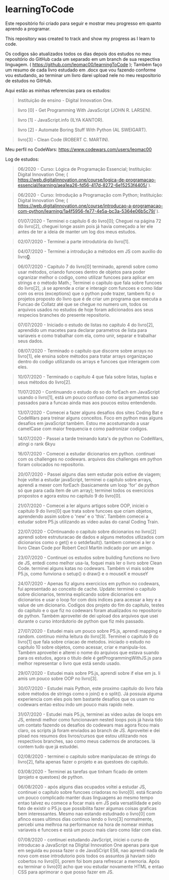 # learningToCode
Este repositório foi criado para seguir e mostrar meu progresso em quanto aprendo a programar.

This repository was created to track and show my progress as I learn to code.



Os codigos são atualizados todos os dias depois dos estudos no meu repositório do GitHub cada um separado em um branch de sua respectiva linguagem. ( https://github.com/leomac00/learningToCode );
Também faço um resumo de cada livro estudado em .docx que vou fazendo conforme vou estudando, ao terminar um livro darei upload nele no meu respositorio de estudos no GitHub.



Aqui estão as minhas referencias para os estudos:
  >Instituição de ensino - Digital Innovation One.

  >livro [0] - Get Programming With JavaScript (JOHN R. LARSEN).

  >livro [1] - JavaScript.info (ILYA KANTOR).

  >livro [2] - Automate Boring Stuff With Python (AL SWEIGART).
  
  >livro[3] - Clean Code (ROBERT C. MARTIN).
  
  
  Meu perfil no CodeWars: https://www.codewars.com/users/leomac00 
  
  

Log de estudos:
  >06/2020 - Curso: Lógica de Programação Essencial; Instituição: Digital Innovation One; ( https://web.digitalinnovation.one/course/logica-de-programacao-essencial/learning/aea1ea26-fd56-417d-8272-6e15253f4405/ ).

  >06/2020 - Curso: Introdução a Programação com Python; Instituição: Digital Innovation One; ( https://web.digitalinnovation.one/course/introducao-a-programacao-com-python/learning/1a4f5956-fe77-4e5a-bc3a-5364e06b5c79/ ).

  >01/07/2020 - Terminei o capítulo 6 do livro[0]; Cheguei na página 72 do livro[2], cheguei longe assim pois já havia começado a ler ele antes de ter a ideia de manter um log dos meus estudos. 

  >02/07/2020 - Terminei a parte introdutória do livro[1].
  
  >04/07/2020 - Terminei a introdução a métodos em JS com auxilio do livro[0](p.93).
  
  >06/07/2020 - Capitulo 7 do livro[0] terminado, aprendi sobre como usar métodos, criando funcoes dentro de objetos para poder ogranizar melhor o codigo, como utilizar funcoes para aplicar em strings e o método Math.; Terminei o capitulo que fala sobre funcoes do livro[2], ;á se aprende a criar e interagir com funcoes e como lidar com os eros (exceptions) que o python pode trazer, tambem fiz o projetos proposto do livro que é de criar um programa que executa a Funcao de Collatz até que se chegue no numero um, todos os arquivos usados no estudos de hoje foram adicionados aos seus respecios branches do presente repositorio.
  
  >07/07/2020 - Iniciado o estudo de listas no capitulo 4 do livro[2], aprendido um macetes para declarar parametros de lista para variaveis e como trabalhar com ela, como unir, separar e trabalhar seus dados.
  
  >08/07/2020 - Terminado o capítulo que discorre sobre arrays no livro[1], ele ensina sobre métodos para tratar arrays organizaçao dentro do codigo utilizando os arrays e funcoes que interagem com eles.
  
  >10/07/2020 - Terminado o capitulo 4 que fala sobre listas, tuplas e seus métodos do livro[2].
  
  >11/07/2020 - Continuando o estudo do so do forEach em JavaScript usando o livro[1], está um pouco confuso como os argumentos sao passados para a funcao ainda mas aos poucos estou entendendo.
  
  >13/07/2020 - Comecei a fazer alguns desafios dos sites Coding Bat e CodeWars para treinar alguns conceitos. Foco em python mas alguns desafios em javaScript também. Estou me acostumando a usar camelCase com maior frequencia e como padronizar codigos.
  
  >14/07/2020 - Passei a tarde treinando kata's de python no CodeWars, atingi o rank 6kyu
  
  >16/07/2020 - Comecei a estudar dicionarios em python. continuei com os challenges no codewars. arquivos dos challenges em python foram colocados no repositorio.
  
  >20/07/2020 - Passei alguns dias sem estudar pois estive de viagem; hoje voltei a estudar javaScript, terminei o capitulo sobre arrays, aprendi a mexer com forEach (basicamente um loop 'for' de python só que para cada item de um array); terminei todos os exercicios propostos e agora estou no capitulo 9 do livro[0].
  
  >21/07/2020 - Comecei a ler alguns artigos sobre OOP, iniciei o capitulo 9 do livro[0] que trata sobre funcoes que criam objetos, aprendendo assim sobre o 'new' e o 'this'. Também comecei a estudar sobre P5.js utilizando as video aulas do canal Coding Train.
  
  >22/07/2020 - COntinuando o capitulo sobre dicionarios no livro[2] aprendi sobre estruturacao de dados e alguns metodos utlizados com dicionarios como o get() e o setdefault(). tambem comecei a ler o livro Clean Code por Robert Cecil Martin indicado por um amigo.

>23/07/2020 - Continuei os estudos sobre building functions no livro de JS, entedi como melhor usa-la, foquei mais ler o livro sobre Clean Code. terminei alguns katas no codewars.
Também vi mais sobre P5.js, como funviona o setup() o draw() e o mouseX e mouseY

>24/07/2020 - Apenas fiz alguns exercicios em python no codewars, fui apresentado ao conceito de cache. Update: terminei o capitulo sobre dicionarios, temrina explicando sobre dicionarios em dicionarios e usar o loop for com dois indices para acessar a key e a value de um dicionario. Codigos dos projeto do fim do capitulo, testes do capitulo e o que fiz no codewars foram atualizados no repositorio de python. Também aproveitei de dei upload dos arquivos que usei durante o curso intordutorio de python que fiz mês passado.

>27/07/2020 - Estudei mais um pouco sobre P5.js, aprendi mapping e random. continuo minha leitura do livro[3]. Terminei o capitulo 9 do livro[1] que fala sobre criacao de metodos. iniciado o estudo no capitulo 10 sobre objetos, como acessar, criar e manipula-los. Também aproveitei e alterei o nome do arquivos que estava suando para os estudos, agora o titulo dele é getProgrammingWithJS.js para melhor representar o livro que está sendo usado.

>29/07/2020 - Estudei mais sobre P5.js, aprendi sobre if else em js. li amis um pouco sobre OOP no livro[3].

>30/07/2020 - Estudei mais Python, este proximo capitulo do livro fala sobre métodos de strings como o join() e o split(). Já possuia alguma experiencia com eles pois tem bastante desafios que os usam no codewars entao estou indo um pouco mais rapido nele.

>31/07/2020 - Estudei mais P5.js, terminei as video aulas de loops em JS, entendi melhor como funcionavam nested loops pois já havia tido um contato fazendo os desafios do codewars mas agora ficou mais claro, os scripts já foram enviados ao branch de JS. Aproveitei e dei pload nos resumos dos livros/cursos que estou utilizando nos respectivos branches, sao como meus cadernos de anotacoes. lá contem tudo que já estuddei.

>02/08/2020 - terminei o capitulo sobre manipulacao de strings do livro[2], falta apenas fazer o projeto e as questoes do capitulo.

>03/08/2020 - Terminei as tarefas que tinham ficado de ontem (projeto e questoes) de python.

>06/08/2020 - após alguns dias ocupados voltei a estudar JS, continuei o capitulo sobre funcoes criadoras no livro[0]. está ficando um pouco complicado manter duas linguagens ao mesmo tempo entao talvez eu comece a focar mais em JS pela versatilidade e pelo fato de existir o P5.js que possibilita fazer algumas coisas graficas bem interessantes. Mesmo nao estando estudnado o livro[0] com afinco esses ultimos dias continuo lendo o livro[3] normalmente, percebi uma melhroa na performance na hora de nomear minhas variaveis e funcoes e está um pouco mais claro como lidar com elas.

>07/08/2020 - continuei estudando JavScript, iniciei o curso de introducao a JavaScript na DIigital Innovation One apenas para que em seguida eu possa fazer o de JavaSCript ES6, nao aprendi nada de novo com esse introdutorio pois todos os assuntos já haviam sido cobertos no livro[0], porem foi bom para refrescar a memoria. Após eu terminar o livro[0] acho que vou estudar novamente HTML e entao CSS para aprimorar o que posso fazer em JS.

